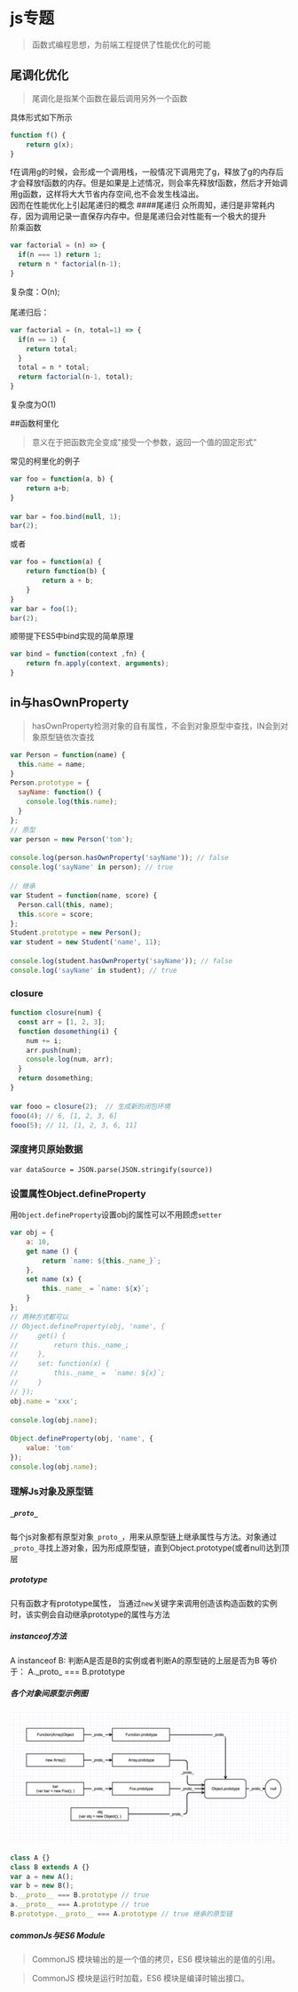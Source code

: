 # js专题

> 函数式编程思想，为前端工程提供了性能优化的可能

## 尾调化优化

> 尾调化是指某个函数在最后调用另外一个函数

具体形式如下所示

``` javascript
function f() {
	return g(x);
}

```

f在调用g的时候，会形成一个调用栈，一般情况下调用完了g，释放了g的内存后才会释放f函数的内存。但是如果是上述情况，则会率先释放f函数，然后才开始调用g函数，这样将大大节省内存空间,也不会发生栈溢出。<br/>
因而在性能优化上引起尾递归的概念
####尾递归
众所周知，递归是非常耗内存，因为调用记录一直保存内存中。但是尾递归会对性能有一个极大的提升<br/>
阶乘函数

``` javascript
var factorial = (n) => {
  if(n === 1) return 1;
  return n * factorial(n-1);
}
```
复杂度：O(n);<br/><br/>
尾递归后：

```javascript
var factorial = (n, total=1) => {
  if(n == 1) {
    return total;
  }
  total = n * total;
  return factorial(n-1, total);
}
```
复杂度为O(1)


##函数柯里化
>意义在于把函数完全变成"接受一个参数，返回一个值的固定形式"

常见的柯里化的例子

```javascript
var foo = function(a, b) {
	return a+b;
}

var bar = foo.bind(null, 1);
bar(2);
```
或者

```javascript
var foo = function(a) {
	return function(b) {
		return a + b;
	}
}
var bar = foo(1);
bar(2);
```
顺带提下ES5中bind实现的简单原理

```javascript
var bind = function(context ,fn) {
	return fn.apply(context, arguments);
}
```

## in与hasOwnProperty

> hasOwnProperty检测对象的自有属性，不会到对象原型中查找，IN会到对象原型链依次查找

```javascript
var Person = function(name) {
  this.name = name;
}
Person.prototype = {
  sayName: function() {
    console.log(this.name);
  }
};
// 原型
var person = new Person('tom');

console.log(person.hasOwnProperty('sayName')); // false
console.log('sayName' in person); // true

// 继承
var Student = function(name, score) {
  Person.call(this, name);
  this.score = score;
};
Student.prototype = new Person();
var student = new Student('name', 11);

console.log(student.hasOwnProperty('sayName')); // false
console.log('sayName' in student); // true
```

### closure

```javascript
function closure(num) {
  const arr = [1, 2, 3];
  function dosomething(i) {
    num += i;
    arr.push(num);
    console.log(num, arr);
  }
  return dosomething;
}

var fooo = closure(2);  // 生成新的闭包环境
fooo(4); // 6, [1, 2, 3, 6]
fooo(5); // 11, [1, 2, 3, 6, 11]
```

### 深度拷贝原始数据
```
var dataSource = JSON.parse(JSON.stringify(source))
```


### 设置属性Object.defineProperty
用`Object.defineProperty`设置obj的属性可以不用顾虑`setter`
```javascript
var obj = {
    a: 10,
    get name () {
        return `name: ${this._name_}`;
    },
    set name (x) {
        this._name_ = `name: ${x}`;
    }
};
// 两种方式都可以
// Object.defineProperty(obj, 'name', {
//     get() {
//         return this._name_;
//     },
//     set: function(x) {
//         this._name_ =  `name: ${x}`;
//     }
// });
obj.name = 'xxx';

console.log(obj.name);

Object.defineProperty(obj, 'name', {
    value: 'tom'
});
console.log(obj.name);
```

### 理解Js对象及原型链

#####  `_proto_`
  每个js对象都有原型对象`_proto_`，用来从原型链上继承属性与方法。对象通过`_proto_`寻找上游对象，因为形成原型链，直到Object.prototype(或者null)达到顶层

##### prototype
只有函数才有prototype属性， 当通过`new`关键字来调用创造该构造函数的实例时，该实例会自动继承prototype的属性与方法

##### instanceof方法
A instanceof B: 判断A是否是B的实例或者判断A的原型链的上层是否为B
等价于： A.\_proto\_ === B.prototype

##### 各个对象间原型示例图

![proto.png](../assets/proto.png)

```javascript
class A {}
class B extends A {}
var a = new A();
var b = new B();
b.__proto__ === B.prototype // true
a.__proto__ === A.prototype // true
B.prototype.__proto__ === A.prototype // true 继承的原型链
```


##### commonJs与ES6 Module
> CommonJS 模块输出的是一个值的拷贝，ES6 模块输出的是值的引用。

> CommonJS 模块是运行时加载，ES6 模块是编译时输出接口。